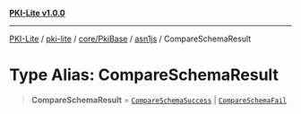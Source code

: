 [**PKI-Lite v1.0.0**](../../../../../../README.md)

---

[PKI-Lite](../../../../../../README.md) / [pki-lite](../../../../../README.md) / [core/PkiBase](../../../README.md) / [asn1js](../README.md) / CompareSchemaResult

# Type Alias: CompareSchemaResult

> **CompareSchemaResult** = [`CompareSchemaSuccess`](../interfaces/CompareSchemaSuccess.md) \| [`CompareSchemaFail`](../interfaces/CompareSchemaFail.md)
